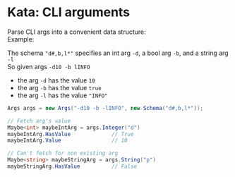 # Kata: CLI arguments

Parse CLI args into a convenient data structure:  
Example:

The schema `"d#,b,l*"` specifies an int arg `-d`, a bool arg `-b`, and a string arg `-l`  
So given args `-d10 -b lINFO`
* the arg `-d` has the value `10`
* the arg `-b` has the value `true`
* the arg `-l` has the value `"INFO"`

```c#
Args args = new Args("-d10 -b -lINFO", new Schema("d#,b,l*"));

// Fetch arg's value
Maybe<int> maybeIntArg = args.Integer("d")
maybeIntArg.HasValue             // True
maybeIntArg.Value                // 10

// Can't fetch for non existing arg
Maybe<string> maybeStringArg = args.String("p")
maybeStringArg.HasValue          // False
```
